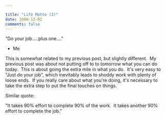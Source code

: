 ```yaml
---

title: "Life Motto (3)"
date: 2008-12-02
comments: false
---
```


"Do your job.....plus one...."
   
- Me
   
   
This is somewhat related to my previous post, but slightly different.  My previous post was about not putting off to to tomorrow what you can do today.  This is about going the extra mile in what you do.  It's very easy to "Just do your job", which inevitably leads to shoddy work with plenty of loose ends.  If you really care about what you're doing, it's necessary to take the extra step to put the final touches on things.
   
   
Similar quote:
   
"It takes 90% effort to complete 90% of the work.  It takes another 90% effort to complete the job."
   
   
